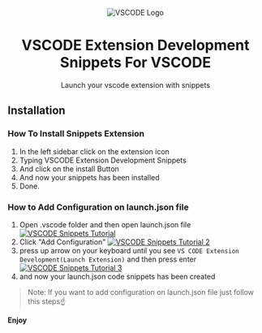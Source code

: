 <p align="center">
    <img src="https://i.postimg.cc/3x09spzy/vscode-extension-development-snippets-logo.jpg" alt="VSCODE Logo">
    <h1 align="center">VSCODE Extension Development Snippets For VSCODE</h1>
    <p align="center">Launch your vscode extension with snippets</p>
</p>

## Installation
### How To Install Snippets Extension
1. In the left sidebar click on the extension icon
2. Typing VSCODE Extension Development Snippets
3. And click on the install Button
4. And now your snippets has been installed
5. Done.

### How to Add Configuration on launch.json file
1. Open .vscode folder and then open launch.json file
[![VSCODE Snippets Tutorial](https://xp.io/storage/bZmJefg.gif)](https://xp.io/storage/bZmJefg.gif)
2. Click "Add Configuration"
[![VSCODE Snippets Tutorial 2](https://xp.io/storage/bZxMNLR.gif)](https://xp.io/storage/bZxMNLR.gif)
3. press up arrow on your keyboard until you see `VS CODE Extension Development(Launch Extension)` and then press enter
[![VSCODE Snippets Tutorial 3](https://xp.io/storage/bZIgz6I.gif)](https://xp.io/storage/bZIgz6I.gif)
4. and now your launch.json code snippets has been created
> Note: If you want to add configuration on launch.json file just follow this steps☝

**Enjoy**